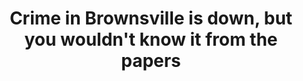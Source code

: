 ---
order: 9
title: Crime in Brownsville is down, but you wouldn't know it from the papers
authors:
    - Angie Wang
categories:
    - story
    - data
link: http://nycitylens.com/2018/04/brownsville-crime-wouldnt-know-papers/
redirect: true
photo:
    filename: brownsville.jpg
---